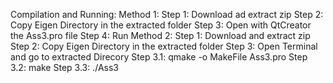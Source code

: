 Compilation and Running:
    Method 1: 
        Step 1: Download ad extract zip
        Step 2: Copy Eigen Directory in the extracted folder
        Step 3: Open with QtCreator the Ass3.pro file
        Step 4: Run
    Method 2:
        Step 1: Download and extract zip
        Step 2: Copy Eigen Directory in the extracted folder
        Step 3: Open Terminal and go to extracted Direcory
            Step 3.1: qmake -o MakeFile Ass3.pro
            Step 3.2: make
            Step 3.3: ./Ass3